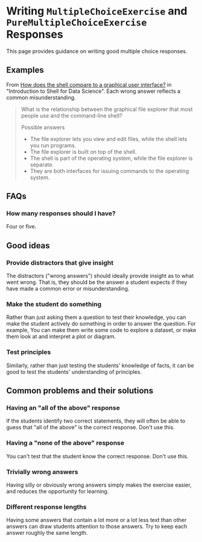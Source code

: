 # Writing `MultipleChoiceExercise` and `PureMultipleChoiceExercise` Responses

This page provides guidance on writing good multiple choice responses.

## Examples

From [How does the shell compare to a graphical user interface?](https://campus.datacamp.com/courses/introduction-to-shell-for-data-science/manipulating-files-and-directories?ex=1) in "Introduction to Shell for Data Science". Each wrong answer reflects a common misunderstanding.

> What is the relationship between the graphical file explorer that most people use and the command-line shell?
> 
> Possible answers
> - The file explorer lets you view and edit files, while the shell lets you run programs.
> - The file explorer is built on top of the shell.
> - The shell is part of the operating system, while the file explorer is separate.
> - They are both interfaces for issuing commands to the operating system.

## FAQs

### How many responses should I have?

Four or five.

## Good ideas

### Provide distractors that give insight

The distractors ("wrong answers") should ideally provide insight as to what went wrong. That is, they should be the answer a student expects if they have made a common error or misunderstanding.

### Make the student do something

Rather than just asking them a question to test their knowledge, you can make the student actively do something in order to answer the question. For example, You can make them write some code to explore a dataset, or make them look at and interpret a plot or diagram.

### Test principles

Similarly, rather than just testing the students' knowledge of facts, it can be good to test the students' understanding of principles.

## Common problems and their solutions

### Having an "all of the above" response

If the students identify two correct statements, they will often be able to guess that "all of the above" is the correct response. Don't use this.

### Having a "none of the above" response

You can't test that the student know the correct response. Don't use this.

### Trivially wrong answers

Having silly or obviously wrong answers simply makes the exercise easier, and reduces the opportunity for learning.

### Different response lengths

Having some answers that contain a lot more or a lot less text than other answers can draw students attention to those answers. Try to keep each answer roughly the same length.
